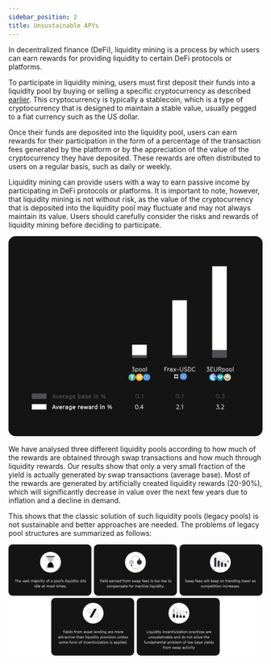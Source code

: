 ```yaml
---
sidebar_position: 2
title: Unsustainable APYs
---
```


In decentralized finance (DeFi), liquidity mining is a process by which users can earn rewards for providing liquidity to certain DeFi protocols or platforms.

To participate in liquidity mining, users must first deposit their funds into a liquidity pool by buying or selling a specific cryptocurrency as described [earlier](./1_legacy_stable_pools.md).
This cryptocurrency is typically a stablecoin, which is a type of cryptocurrency that is designed to maintain a stable value, usually pegged to a fiat currency such as the US dollar.

Once their funds are deposited into the liquidity pool, users can earn rewards for their participation in the form of a percentage of the transaction fees generated by the platform or by the appreciation of the value of the cryptocurrency they have deposited. These rewards are often distributed to users on a regular basis, such as daily or weekly.

Liquidity mining can provide users with a way to earn passive income by participating in DeFi protocols or platforms. It is important to note, however, that liquidity mining is not without risk, as the value of the cryptocurrency that is deposited into the liquidity pool may fluctuate and may not always maintain its value. Users should carefully consider the risks and rewards of liquidity mining before deciding to participate.

![Unsustainable APYs](../../assets/deck/unsustainable.png)

We have analysed three different liquidity pools according to how much of the rewards are obtained through swap transactions and how much through liquidity rewards.
Our results show that only a very small fraction of the yield is actually generated by swap transactions (average base). Most of the rewards are generated by artificially created liquidity rewards (20-90%), which will significantly decrease in value over the next few years due to inflation and a decline in demand.

This shows that the classic solution of such liquidity pools (legacy pools) is not sustainable and better approaches are needed.
The problems of legacy pool structures are summarized as follows:

![Capital inefficieny](../../assets/deck/2.png)
